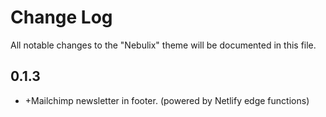 # Change Log

All notable changes to the "Nebulix" theme will be documented in this file.

## 0.1.3

- +Mailchimp newsletter in footer. (powered by Netlify edge functions)
